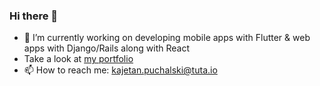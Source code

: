 ### Hi there 👋

- 🔭 I’m currently working on developing mobile apps with Flutter & web apps with Django/Rails along with React
- Take a look at [my portfolio](https://mrkajetanp.github.io/)
- 📫 How to reach me: kajetan.puchalski@tuta.io

<!--
**mrkajetanp/mrkajetanp** is a ✨ _special_ ✨ repository because its `README.md` (this file) appears on your GitHub profile.

Here are some ideas to get you started:

- 🌱 I’m currently learning ...
- 👯 I’m looking to collaborate on ...
- 🤔 I’m looking for help with ...
- 💬 Ask me about ...
- 😄 Pronouns: ...
- ⚡ Fun fact: ...
-->
